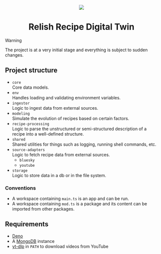 <div align="center">

![](https://f003.backblazeb2.com/file/dN2jPN/relish-cover.jpg)

# Relish Recipe Digital Twin

</div>

> [!WARNING]
> The project is at a very initial stage and everything is subject to sudden changes.

## Project structure

- `core`\
  Core data models.
- `env`\
  Handles loading and validating environment variables.
- `ingestor`\
  Logic to ingest data from external sources.
- `modeling`\
  Simulate the evolution of recipes based on certain factors.
- `recipe-processing`\
  Logic to parse the unstructured or semi-structured description of a recipe into a well-defined structure.
- `shared`\
  Shared utilities for things such as logging, running shell commands, etc.
- `source-adapters`\
  Logic to fetch recipe data from external sources.
  - `bluesky`
  - `youtube`
- `storage`\
  Logic to store data in a db or in the file system.

### Conventions

- A workspace containing `main.ts` is an app and can be run.
- A workspace containing `mod.ts` is a package and its content can be imported from other packages.

## Requirements

- [Deno](https://deno.com/)
- A [MongoDB](https://www.mongodb.com/) instance
- [yt-dlp](https://github.com/yt-dlp/yt-dlp) in `PATH` to download videos from YouTube
